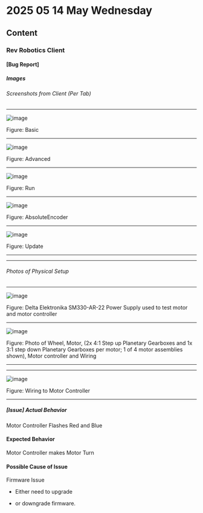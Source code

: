 # 2025 05 14 May Wednesday

## Content

### Rev Robotics Client

#### [Bug Report]

##### Images

###### Screenshots from Client (Per Tab)

____

![image](https://github.com/user-attachments/assets/2f11c9a0-7f64-4235-9c9a-f4fbf48700e8)

Figure: Basic

____

![image](https://github.com/user-attachments/assets/3d2175ac-b203-4ad9-a1eb-bcf3116018d3)

Figure: Advanced

____

![image](https://github.com/user-attachments/assets/206d137d-ace5-4ce3-a961-74a17a7798f0)

Figure: Run

____

![image](https://github.com/user-attachments/assets/c4d16e68-f4d6-4f8d-82cd-0a072e9a975a)

Figure: AbsoluteEncoder

____

![image](https://github.com/user-attachments/assets/87c74451-210d-42bc-bd68-a6b387d3b2d4)

Figure: Update

____

____

###### Photos of Physical Setup

____

![image](https://github.com/user-attachments/assets/f9eefbbb-f8f3-4869-962a-4f515d96da8b)

Figure: Delta Elektronika SM330-AR-22 Power Supply used to test motor and motor controller

____

![image](https://github.com/user-attachments/assets/987fa528-59d0-410d-b056-4cc3f77d1995)

Figure: Photo of Wheel, Motor, (2x 4:1 Step up Planetary Gearboxes and 1x 3:1 step down Planetary Gearboxes per motor; 1 of 4 motor assemblies shown), Motor controller and Wiring

____



____

![image](https://github.com/user-attachments/assets/523a7b3c-8194-4075-980f-548b2b8e4109)

Figure: Wiring to Motor Controller

____

##### [Issue] Actual Behavior

Motor Controller Flashes Red and Blue

#### Expected Behavior

Motor Controller makes Motor Turn

#### Possible Cause of Issue

Firmware Issue

- Either need to upgrade

- or downgrade firmware.
